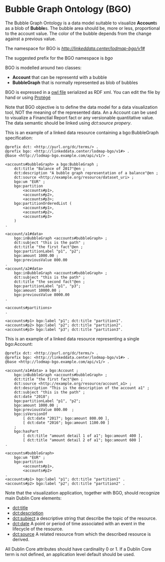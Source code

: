 Bubble Graph Ontology (BGO)
==========================

The Bubble Graph Ontology is a data model suitable to visualize **Account**s as a blob of **Bubble**s. The bubble area should be, more or less, proportional to the account value. The color of the bubble depends from the change against a previous value.

The namespace for BGO is *http://linkeddata.center/lodmap-bgo/v1#*

The suggested prefix for the BGO namespace is *bgo*

BGO is modelled around two classes:
- **Account**  that can be representd with a bubble 
- **BubbleGraph** that is normally represented as blob of bubbles

BGO is expressed in a [owl file](bgo.owl) serialized as RDF xml. You can edit the file by hand or using [Protégé](httpsbgo://protege.stanford.edu/)

Note that BGO objective is to define the data model for a data visualization tool, NOT the meaning of the represented data.
An a Account can be used to visualize a Financtial Report fact or any versionable quantitative value. The data semantic should be linked using *dct:source propery*.

This is an example of a linked data resource containing a bgo:BubbleGraph specification:

```
@prefix dct: <http://purl.org/dc/terms/> .
@prefix bgo: <http://linkeddata.center/lodmap-bgo/v1#> .
@base <http://lodmap-bgo.example.com/api/v1/> .

<accounts#bubbleGraph> a bgo:BubbleGraph ;
    dct:title "Balance of 2017"@en ;
    dct:description "A bubble graph representation of a balance"@en ;
    dct:source <http://example.org/resource/dataset_uri> ;
    bgo:um "EUR" ;
    bgo:partition 
        <accounts#p1>,
        <accounts#p2>,
        <accounts#p3>;
    bgo:partitionOrderedList ( 
        <accounts#p1>,
        <accounts#p2>,
        <accounts#p3>
    )
.

<account/a1#data> 
    bgo:inBubbleGraph <accounts#bubbleGraph> ;
    dct:subject "this is the path" ;
    dct:title "the first fact"@en ;
    bgo:partitionLabel "p1", "p2";
    bgo:amount 1000.00 ;
    bgo:previousValue 800.00
.
<account/a2#data> 
    bgo:inBubbleGraph <accounts#bubbleGraph> ;
    dct:subject "this is the path" ;
    dct:title "the second fact"@en ;
    bgo:partitionLabel "p1", "p3";
    bgo:amount 10000.00 ;
    bgo:previousValue 8000.00 
.

<accounts#partitions>  
.        

<accounts#p1> bgo:label "p1"; dct:title "partition1".
<accounts#p2> bgo:label "p2"; dct:title "partition2".
<accounts#p3> bgo:label "p3"; dct:title "partition3".
```

This is an example of a linked data resource representing a single  bgo:Account:

```
@prefix dct: <http://purl.org/dc/terms/> .
@prefix bgo: <http://linkeddata.center/lodmap-bgo/v1#> .
@base <http://lodmap-bgo.example.com/api/v1/> .
    
<account/a1#data> a bgo:Account ;
    bgo:inBubbleGraph <accounts#bubbleGraph> ;
    dct:title "the first fact"@en ;
    dct:source <http://example.org/resource/account_a1> ;
    dct:description "This is the description of the account a1" ;
    dct:subject "this is the path" ;
    dct:date "2018";
    bgo:partitionLabel "p1", "p2";
    bgo:amount 1000.00 ;
    bgo:previousValue 800.00  ;
    bgo:isVersionOf
        [ dct:date "2017"; bgo:amount 800.00 ],
        [ dct:date "2016"; bgo:amount 1100.00 ]
    ;
    bgo:hasPart
        [ dct:title "amount detail 1 of a1"; bgo:amount 400 ], 
        [ dct:title "amount detail 2 of a1"; bgo:amount 600 ]
.

<accounts#bubbleGraph> 
    bgo:um "EUR" ;
    bgo:partition 
        <accounts#p1>,
        <accounts#p2>
.
<accounts#p1> bgo:label "p1"; dct:title "partition1" .
<accounts#p2> bgo:label "p2"; dct:title "partition2" .
```

Note that the visualization application, together with BGO, should recognize main Dublin Core elements:

- [dct:title](http://dublincore.org/documents/dcmi-terms/#terms-title)
- [dct:description](http://dublincore.org/documents/dcmi-terms/#terms-description)
- [dct:subject](http://dublincore.org/documents/dcmi-terms/#terms-subject) a descriptive string that describe the topic of the resource.
- [dct:date](http://dublincore.org/documents/dcmi-terms/#terms-date) A point or period of time associated with an event in the lifecycle of the resource.
- [dct:source](http://dublincore.org/documents/dcmi-terms/#terms-source) A related resource from which the described resource is derived.

All Dublin Core attributes should have cardinality 0 or 1. If a Dublin Core term is not defined, an application level default should be used.
